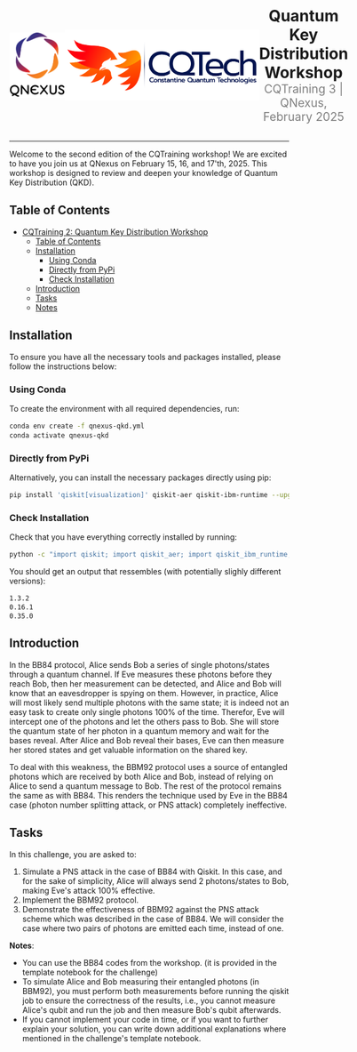 <div style="display: flex; align-items: center; justify-content: space-between;">
    <!-- First Image (Left) -->
    <img src="logos/qnexus-logo.png" style="width: 100px;">
    <img src="logos/logo blue+blue.png" style="width: 350px;">
    <div style="text-align: center; flex-grow: 1;">
        <h1 style="margin: 0;">Quantum Key Distribution Workshop</h1>
        <h2 style="margin: 0; font-weight: normal; color: gray;">CQTraining 3 | QNexus, February 2025</h2>
    </div>
    <!-- Second Image (Right) -->
</div>
<br>
<hr>
Welcome to the second edition of the CQTraining workshop! We are excited to have you join us at QNexus on February 15, 16, and 17'th, 2025. This workshop is designed to review and deepen your knowledge of Quantum Key Distribution (QKD).

## Table of Contents
- [CQTraining 2: Quantum Key Distribution Workshop](#cqtraining-2-quantum-key-distribution)
  - [Table of Contents](#table-of-contents)
  - [Installation](#installation)
    - [Using Conda](#using-conda)
    - [Directly from PyPi](#directly-from-pypi)
    - [Check Installation](#check-installation)
  - [Introduction](#Introduction)
  - [Tasks](#Tasks)
  - [Notes](#Notes)

## Installation

To ensure you have all the necessary tools and packages installed, please follow the instructions below:

### Using Conda
To create the environment with all required dependencies, run:
```bash
conda env create -f qnexus-qkd.yml
conda activate qnexus-qkd
```

### Directly from PyPi
Alternatively, you can install the necessary packages directly using pip:

```bash
pip install 'qiskit[visualization]' qiskit-aer qiskit-ibm-runtime --upgrade
```

### Check Installation
Check that you have everything correctly installed by running:
```bash
python -c "import qiskit; import qiskit_aer; import qiskit_ibm_runtime; print(qiskit.__version__); print(qiskit_aer.__version__); print(qiskit_ibm_runtime.__version__)"
``` 

You should get an output that ressembles (with potentially slighly different versions):
```
1.3.2
0.16.1
0.35.0
```
## Introduction
In the BB84 protocol, Alice sends Bob a series of single photons/states through a quantum channel. If Eve measures these photons before they reach Bob, then her measurement can be detected, and Alice and Bob will know that an eavesdropper is spying on them.
However, in practice, Alice will most likely send multiple photons with the same state; it is indeed not an easy task to create only single photons 100% of the time. Therefor, Eve will intercept one of the photons and let the others pass to Bob. She will store the quantum state of her photon in a quantum memory and wait for the bases reveal. After Alice and Bob reveal their bases, Eve can then measure her stored states and get valuable information on the shared key.

To deal with this weakness, the BBM92 protocol uses a source of entangled photons which are received by both Alice and Bob, instead of relying on Alice to send a quantum message to Bob. The rest of the protocol remains the same as with BB84. This renders the technique used by Eve in the BB84 case (photon number splitting attack, or PNS attack) completely ineffective.

## Tasks
In this challenge, you are asked to:
1. Simulate a PNS attack in the case of BB84 with Qiskit. In this case, and for the sake of simplicity, Alice will always send 2 photons/states to Bob, making Eve's attack 100% effective.
2. Implement the BBM92 protocol.
3. Demonstrate the effectiveness of BBM92 against the PNS attack scheme which was described in the case of BB84. We will consider the case where two pairs of photons are emitted each time, instead of one.

**Notes**:
- You can use the BB84 codes from the workshop. (it is provided in the template notebook for the challenge)
- To simulate Alice and Bob measuring their entangled photons (in BBM92), you must perform both measurements before running the qiskit job to ensure the correctness of the results, i.e., you cannot measure Alice's qubit and run the job and then measure Bob's qubit afterwards.
- If you cannot implement your code in time, or if you want to further explain your solution, you can write down additional explanations where mentioned in the challenge's template notebook.
